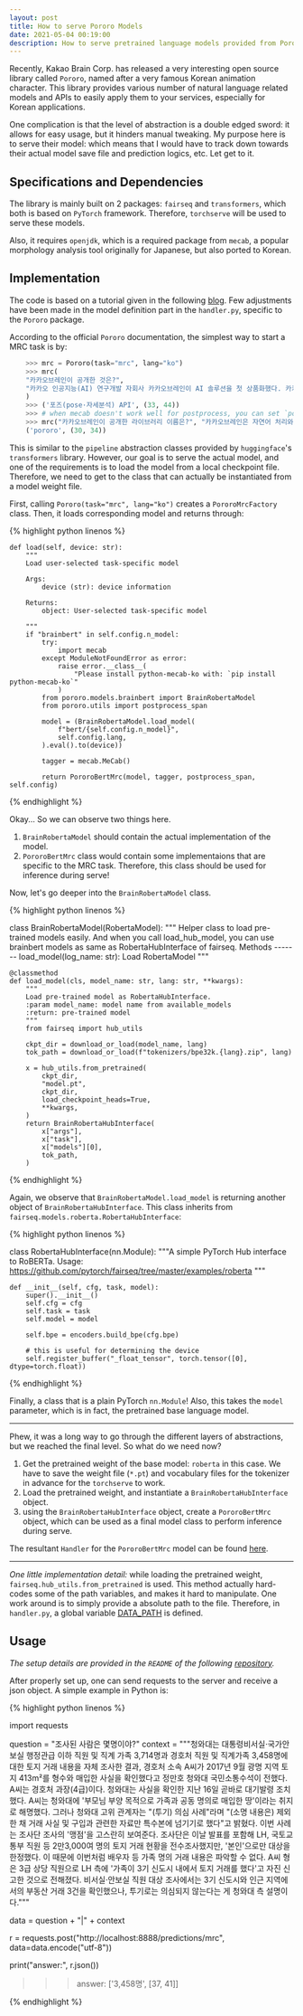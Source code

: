 ```yaml
---
layout: post
title: How to serve Pororo Models
date: 2021-05-04 00:19:00
description: How to serve pretrained language models provided from Pororo library by Kakao Brain Corp. with torchserve.
---
```


Recently, Kakao Brain Corp. has released a very interesting open source library
called `Pororo`, named after a very famous Korean animation character. This
library provides various number of natural language related models and APIs to
easily apply them to your services, especially for Korean applications.

One complication is that the level of abstraction is a double edged sword:
it allows for easy usage, but it hinders manual tweaking. My purpose here is to
serve their model: which means that I would have to track down towards their
actual model save file and prediction logics, etc. Let get to it.

## Specifications and Dependencies

The library is mainly built on 2 packages: `fairseq` and `transformers`, which
both is based on `PyTorch` framework. Therefore, `torchserve` will be used to
serve these models.

Also, it requires `openjdk`, which is a required package from `mecab`, a popular
morphology analysis tool originally for Japanese, but also ported to Korean.

## Implementation

The code is based on a tutorial given in the following
[blog](https://towardsdatascience.com/serving-pytorch-models-with-torchserve-6b8e8cbdb632).
Few adjustments have been made in the model definition part in the `handler.py`,
specific to the `Pororo` package.


According to the official `Pororo` documentation, the simplest way to start a MRC
task is by:

```python
    >>> mrc = Pororo(task="mrc", lang="ko")
    >>> mrc(
    "카카오브레인이 공개한 것은?",
    "카카오 인공지능(AI) 연구개발 자회사 카카오브레인이 AI 솔루션을 첫 상품화했다. 카카오는 카카오브레인 '포즈(pose·자세분석) API'를 유료 공개한다고 24일 밝혔다. 카카오브레인이 AI 기술을 유료 API를 공개하는 것은 처음이다. 공개하자마자 외부 문의가 쇄도한다. 포즈는 AI 비전(VISION, 영상·화면분석) 분야 중 하나다. 카카오브레인 포즈 API는 이미지나 영상을 분석해 사람 자세를 추출하는 기능을 제공한다."
    )
    >>> ('포즈(pose·자세분석) API', (33, 44))
    >>> # when mecab doesn't work well for postprocess, you can set `postprocess` option as `False`
    >>> mrc("카카오브레인이 공개한 라이브러리 이름은?", "카카오브레인은 자연어 처리와 음성 관련 태스크를 쉽게 수행할 수 있도록 도와 주는 라이브러리 pororo를 공개하였습니다.", postprocess=False)
    ('pororo', (30, 34))
```


This is similar to the `pipeline` abstraction classes provided by `huggingface`'s
`transformers` library. However, our goal is to serve the actual model, and one
of the requirements is to load the model from a local checkpoint file. Therefore,
we need to get to the class that can actually be instantiated from a model weight
file.

First, calling `Pororo(task="mrc", lang="ko")` creates a `PororoMrcFactory` class.
Then, it loads corresponding model and returns through:

{% highlight python linenos %}

    def load(self, device: str):
        """
        Load user-selected task-specific model

        Args:
            device (str): device information

        Returns:
            object: User-selected task-specific model

        """
        if "brainbert" in self.config.n_model:
            try:
                import mecab
            except ModuleNotFoundError as error:
                raise error.__class__(
                    "Please install python-mecab-ko with: `pip install python-mecab-ko`"
                )
            from pororo.models.brainbert import BrainRobertaModel
            from pororo.utils import postprocess_span

            model = (BrainRobertaModel.load_model(
                f"bert/{self.config.n_model}",
                self.config.lang,
            ).eval().to(device))

            tagger = mecab.MeCab()

            return PororoBertMrc(model, tagger, postprocess_span, self.config)

{% endhighlight %}

Okay... So we can observe two things here.

1. `BrainRobertaModel` should contain the actual implementation of the model.
2. `PororoBertMrc` class would contain some implementaions that are specific to
   the MRC task. Therefore, this class should be used for inference during serve!

Now, let's go deeper into the `BrainRobertaModel` class.

{% highlight python linenos %}

class BrainRobertaModel(RobertaModel):
    """
    Helper class to load pre-trained models easily. And when you call load_hub_model,
    you can use brainbert models as same as RobertaHubInterface of fairseq.
    Methods
    -------
    load_model(log_name: str): Load RobertaModel
    """

    @classmethod
    def load_model(cls, model_name: str, lang: str, **kwargs):
        """
        Load pre-trained model as RobertaHubInterface.
        :param model_name: model name from available_models
        :return: pre-trained model
        """
        from fairseq import hub_utils

        ckpt_dir = download_or_load(model_name, lang)
        tok_path = download_or_load(f"tokenizers/bpe32k.{lang}.zip", lang)

        x = hub_utils.from_pretrained(
            ckpt_dir,
            "model.pt",
            ckpt_dir,
            load_checkpoint_heads=True,
            **kwargs,
        )
        return BrainRobertaHubInterface(
            x["args"],
            x["task"],
            x["models"][0],
            tok_path,
        )

{% endhighlight %}

Again, we observe that `BrainRobertaModel.load_model` is returning another object
of `BrainRobertaHubInterface`. This class inherits from
`fairseq.models.roberta.RobertaHubInterface`:

{% highlight python linenos %}

class RobertaHubInterface(nn.Module):
    """A simple PyTorch Hub interface to RoBERTa.
    Usage: https://github.com/pytorch/fairseq/tree/master/examples/roberta
    """

    def __init__(self, cfg, task, model):
        super().__init__()
        self.cfg = cfg
        self.task = task
        self.model = model

        self.bpe = encoders.build_bpe(cfg.bpe)

        # this is useful for determining the device
        self.register_buffer("_float_tensor", torch.tensor([0], dtype=torch.float))

{% endhighlight %}

Finally, a class that is a plain PyTorch `nn.Module`! Also, this takes the `model`
parameter, which is in fact, the pretrained base language model.

***

Phew, it was a long way to go through the different layers of abstractions, but
we reached the final level. So what do we need now?

1. Get the pretrained weight of the base model: `roberta` in this case. We have
   to save the weight file (`*.pt`) and vocabulary files for the tokenizer in
   advance for the `torchserve` to work.
2. Load the pretrained weight, and instantiate a `BrainRobertaHubInterface` object.
3. using the `BrainRobertaHubInterface` object, create a `PororoBertMrc` object,
   which can be used as a final model class to perform inference during serve.

The resultant `Handler` for the `PororoBertMrc` model can be found
[here](https://github.com/syncdoth/mrc_serve/blob/f95feea9c1a1715e7f84506de09e50ee82c1df36/handler.py#L23).

***

*One little implementation detail:* while loading the pretrained weight,
`fairseq.hub_utils.from_pretrained` is used. This method actually hard-codes some
of the path variables, and makes it hard to manipulate. One work around is to
simply provide a absolute path to the file. Therefore, in `handler.py`, a global
variable
[DATA_PATH](https://github.com/syncdoth/mrc_serve/blob/f95feea9c1a1715e7f84506de09e50ee82c1df36/handler.py#L21)
is defined.

## Usage

*The setup details are provided in the `README` of the following*
*[repository](https://www.github.com/syncdoth/mrc_serve).*

After properly set up, one can send requests to the server and receive a json
object. A simple example in Python is:

{% highlight python linenos %}

import requests

question = "조사된 사람은 몇명이야?"
context = """청와대는 대통령비서실·국가안보실 행정관급 이하 직원 및 직계 가족 3,714명과 경호처 직원
            및 직계가족 3,458명에 대한 토지 거래 내용을 자체 조사한 결과, 경호처 소속 A씨가 2017년
            9월 광명 지역 토지 413m²를 형수와 매입한 사실을 확인했다고 정만호 청와대 국민소통수석이
            전했다. A씨는 경호처 과장(4급)이다. 청와대는 사실을 확인한 지난 16일 곧바로 대기발령 조치했다.
            A씨는 청와대에 '부모님 부양 목적으로 가족과 공동 명의로 매입한 땅'이라는 취지로 해명했다.
            그러나 청와대 고위 관계자는 "(투기) 의심 사례"라며 "(소명 내용은) 제외한 채 거래 사실
            및 구입과 관련한 자료만 특수본에 넘기기로 했다"고 밝혔다. 이번 사례는 조사단 조사의 '맹점'을
            고스란히 보여준다. 조사단은 이날 발표를 포함해 LH, 국토교통부 직원 등 2만3,000여 명의
            토지 거래 현황을 전수조사했지만, '본인'으로만 대상을 한정했다. 이 때문에 이번처럼 배우자
            등 가족 명의 거래 내용은 파악할 수 없다. A씨 형은 3급 상당 직원으로 LH 측에 '가족이
            3기 신도시 내에서 토지 거래를 했다'고 자진 신고한 것으로 전해졌다. 비서실·안보실 직원 대상
            조사에서는 3기 신도시와 인근 지역에서의 부동산 거래 3건을 확인했으나, 투기로는 의심되지
            않는다는 게 청와대 측 설명이다."""

data = question + "|" + context

r = requests.post("http://localhost:8888/predictions/mrc", data=data.encode("utf-8"))

print("answer:", r.json())

>>> answer: ['3,458명', [37, 41]]

{% endhighlight %}